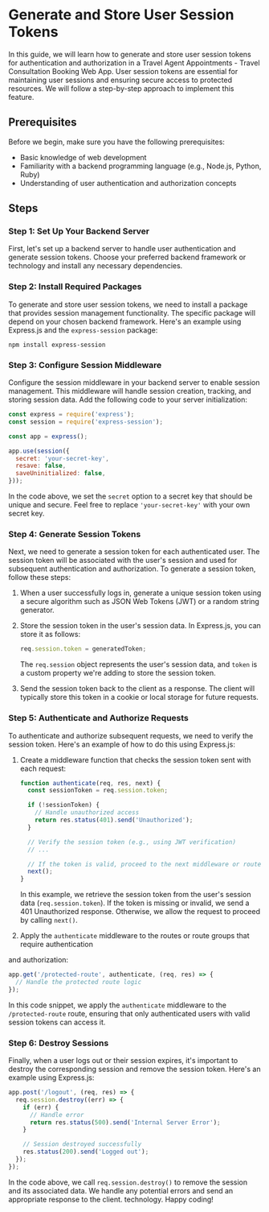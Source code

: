 # Generate and Store User Session Tokens

In this guide, we will learn how to generate and store user session tokens for authentication and authorization in a Travel Agent Appointments - Travel Consultation Booking Web App. User session tokens are essential for maintaining user sessions and ensuring secure access to protected resources. We will follow a step-by-step approach to implement this feature.

## Prerequisites

Before we begin, make sure you have the following prerequisites:

- Basic knowledge of web development
- Familiarity with a backend programming language (e.g., Node.js, Python, Ruby)
- Understanding of user authentication and authorization concepts

## Steps

### Step 1: Set Up Your Backend Server

First, let's set up a backend server to handle user authentication and generate session tokens. Choose your preferred backend framework or technology and install any necessary dependencies.

### Step 2: Install Required Packages

To generate and store user session tokens, we need to install a package that provides session management functionality. The specific package will depend on your chosen backend framework. Here's an example using Express.js and the `express-session` package:

```shell
npm install express-session
```

### Step 3: Configure Session Middleware

Configure the session middleware in your backend server to enable session management. This middleware will handle session creation, tracking, and storing session data. Add the following code to your server initialization:

```javascript
const express = require('express');
const session = require('express-session');

const app = express();

app.use(session({
  secret: 'your-secret-key',
  resave: false,
  saveUninitialized: false,
}));
```

In the code above, we set the `secret` option to a secret key that should be unique and secure. Feel free to replace `'your-secret-key'` with your own secret key.

### Step 4: Generate Session Tokens

Next, we need to generate a session token for each authenticated user. The session token will be associated with the user's session and used for subsequent authentication and authorization. To generate a session token, follow these steps:

1. When a user successfully logs in, generate a unique session token using a secure algorithm such as JSON Web Tokens (JWT) or a random string generator.

2. Store the session token in the user's session data. In Express.js, you can store it as follows:

   ```javascript
   req.session.token = generatedToken;
   ```

   The `req.session` object represents the user's session data, and `token` is a custom property we're adding to store the session token.

3. Send the session token back to the client as a response. The client will typically store this token in a cookie or local storage for future requests.

### Step 5: Authenticate and Authorize Requests

To authenticate and authorize subsequent requests, we need to verify the session token. Here's an example of how to do this using Express.js:

1. Create a middleware function that checks the session token sent with each request:

   ```javascript
   function authenticate(req, res, next) {
     const sessionToken = req.session.token;

     if (!sessionToken) {
       // Handle unauthorized access
       return res.status(401).send('Unauthorized');
     }

     // Verify the session token (e.g., using JWT verification)
     // ...

     // If the token is valid, proceed to the next middleware or route handler
     next();
   }
   ```

   In this example, we retrieve the session token from the user's session data (`req.session.token`). If the token is missing or invalid, we send a 401 Unauthorized response. Otherwise, we allow the request to proceed by calling `next()`.

2. Apply the `authenticate` middleware to the routes or route groups that require authentication

and authorization:

   ```javascript
   app.get('/protected-route', authenticate, (req, res) => {
     // Handle the protected route logic
   });
   ```

In this code snippet, we apply the `authenticate` middleware to the `/protected-route` route, ensuring that only authenticated users with valid session tokens can access it.

### Step 6: Destroy Sessions

Finally, when a user logs out or their session expires, it's important to destroy the corresponding session and remove the session token. Here's an example using Express.js:

```javascript
app.post('/logout', (req, res) => {
  req.session.destroy((err) => {
    if (err) {
      // Handle error
      return res.status(500).send('Internal Server Error');
    }

    // Session destroyed successfully
    res.status(200).send('Logged out');
  });
});
```

In the code above, we call `req.session.destroy()` to remove the session and its associated data. We handle any potential errors and send an appropriate response to the client.
technology. Happy coding!